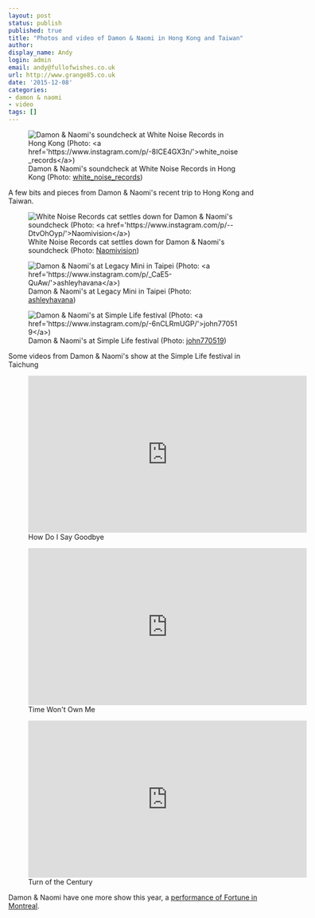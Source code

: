 ```yaml
---
layout: post
status: publish
published: true
title: "Photos and video of Damon & Naomi in Hong Kong and Taiwan"
author:
display_name: Andy
login: admin
email: andy@fullofwishes.co.uk
url: http://www.grange85.co.uk
date: '2015-12-08'
categories:
- damon & naomi
- video
tags: []
---
```

<figure class="caption aligncenter"><img src="https://media.fullofwishes.co.uk/03-damon_and_naomi/show_assets/2015-12-06/2015-12-06-damon-and-naomi-white-noise-records-instagram.jpg" alt="Damon & Naomi's soundcheck at White Noise Records in Hong Kong (Photo: <a href='https://www.instagram.com/p/-8ICE4GX3n/'>white_noise_records</a>)" /><figcaption class="caption-text">Damon & Naomi's soundcheck at White Noise Records in Hong Kong (Photo: <a href='https://www.instagram.com/p/-8ICE4GX3n/'>white_noise_records</a>)</figcaption></figure>

<p class="lead">A few bits and pieces from Damon & Naomi's recent trip to Hong Kong and Taiwan.</p>

<figure class="caption aligncenter"><img src="https://media.fullofwishes.co.uk/03-damon_and_naomi/show_assets/2015-12-06/2015-12-06-damon-and-naomi-hong-kong-cat-naomivision.jpg" alt="White Noise Records cat settles down for Damon & Naomi's soundcheck (Photo: <a href='https://www.instagram.com/p/--DtvOhOyp/'>Naomivision</a>)" /><figcaption class="caption-text">White Noise Records cat settles down for Damon & Naomi's soundcheck (Photo: <a href='https://www.instagram.com/p/--DtvOhOyp/'>Naomivision</a>)</figcaption></figure>

<figure class="caption aligncenter"><img src="https://media.fullofwishes.co.uk/03-damon_and_naomi/show_assets/2015-12-04/2015-12-04-damon-naomi-taipei-ashleyhavana-instagram.jpg" alt="Damon & Naomi's at Legacy Mini in Taipei (Photo: <a href='https://www.instagram.com/p/_CaE5-QuAw/'>ashleyhavana</a>)" /><figcaption class="caption-text">Damon & Naomi's at Legacy Mini in Taipei (Photo: <a href='https://www.instagram.com/p/_CaE5-QuAw/'>ashleyhavana</a>)</figcaption></figure>

<figure class="caption aligncenter"><img src="https://media.fullofwishes.co.uk/03-damon_and_naomi/show_assets/2015-12-05/2015-12-05-damon-and-naomi-simple-life-john770519-instagram.jpg" alt="Damon & Naomi's at Simple Life festival (Photo: <a href='https://www.instagram.com/p/-6nCLRmUGP/'>john770519</a>)" /><figcaption class="caption-text">Damon & Naomi's at Simple Life festival (Photo: <a href='https://www.instagram.com/p/-6nCLRmUGP/'>john770519</a>)</figcaption></figure>

<p>Some videos from Damon & Naomi's show at the Simple Life festival in Taichung</p>


<figure class="caption aligncenter"><iframe width="560" height="315" src="https://www.youtube.com/embed/4OlJi3udelQ" frameborder="0" allowfullscreen></iframe><figcaption class="caption-text">How Do I Say Goodbye</figcaption></figure>

<figure class="caption aligncenter"><iframe width="560" height="315" src="https://www.youtube.com/embed/x8hwAkh1mOI" frameborder="0" allowfullscreen></iframe><figcaption class="caption-text">Time Won't Own Me</figcaption></figure>

<figure class="caption aligncenter"><iframe width="560" height="315" src="https://www.youtube.com/embed/BV-OgODLNL4" frameborder="0" allowfullscreen></iframe><figcaption class="caption-text">Turn of the Century</figcaption></figure>

<p>Damon & Naomi have one more show this year, a <a href="/database/damon-and-naomi/shows/2015/2015-12-16-damon-and-naomi-casa-del-popolo-montreal-canada/">performance of Fortune in Montreal</a>.</p>
